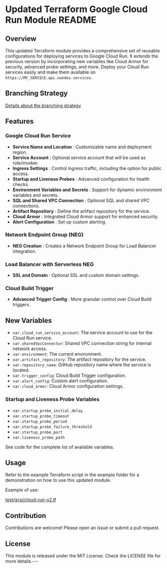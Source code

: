 # Updated Terraform Google Cloud Run Module README

## Overview

This updated Terraform module provides a comprehensive set of reusable configurations for deploying services to Google Cloud Run. It extends the previous version by incorporating new variables like Cloud Armor for security, advanced probe settings, and more. Deploy your Cloud Run services easily and make them available on `https://MY_SERVICE.api.nandos.services`.

## Branching Strategy

[Details about the branching strategy](https://chat.openai.com/cloud-cloudbuild-trigger/README.md)

## Features

### Google Cloud Run Service

- **Service Name and Location** : Customizable name and deployment region.
- **Service Account** : Optional service account that will be used as role/invoker.
- **Ingress Settings** : Control ingress traffic, including the option for public access.
- **Startup and Liveness Probes** : Advanced configuration for health checks.
- **Environment Variables and Secrets** : Support for dynamic environment variables and secrets.
- **SQL and Shared VPC Connection** : Optional SQL and shared VPC connections.
- **Artifact Repository** : Define the artifact repository for the service.
- **Cloud Armor** : Integrated Cloud Armor support for enhanced security.
- **Alert Configuration** : Set up custom alerting.

### Network Endpoint Group (NEG)

- **NEG Creation** : Creates a Network Endpoint Group for Load Balancer integration.

### Load Balancer with Serverless NEG

- **SSL and Domain** : Optional SSL and custom domain settings.

### Cloud Build Trigger

- **Advanced Trigger Config** : More granular control over Cloud Build triggers.

## New Variables

- `var.cloud_run_service_account`: The service account to use for the Cloud Run service.
- `var.sharedVpcConnector`: Shared VPC connection string for internal network access.
- `var.environment`: The current environment.
- `var.artifact_repository`: The artifact repository for the service.
- `var.repository_name`: GitHub repository name where the service is located.
- `var.trigger_config`: Cloud Build Trigger configuration.
- `var.alert_config`: Custom alert configuration.
- `var.cloud_armor`: Cloud Armor configuration settings.

### Startup and Liveness Probe Variables

- `var.startup_probe_initial_delay`
- `var.startup_probe_timeout`
- `var.startup_probe_period`
- `var.startup_probe_failure_threshold`
- `var.startup_probe_port`
- `var.liveness_probe_path`

See code for the complete list of available variables.

## Usage

Refer to the example Terraform script in the example folder for a demonstration on how to use this updated module.

Example of use:

[test/gcp/cloud-run-v2.tf](https://chat.openai.com/test/gcp/cloud-run-v2.tf)

## Contribution

Contributions are welcome! Please open an issue or submit a pull request.

## License

This module is released under the MIT License. Check the LICENSE file for more details.---
